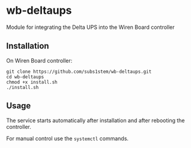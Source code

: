 # wb-deltaups
Module for integrating the Delta UPS into the Wiren Board controller

## Installation
On Wiren Board controller:
```
git clone https://github.com/subs1stem/wb-deltaups.git
cd wb-deltaups
chmod +x install.sh
./install.sh
```

## Usage
The service starts automatically after installation and after rebooting the controller.

For manual control use the `systemctl` commands.
